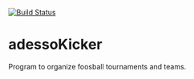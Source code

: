 [![Build Status](https://travis-ci.org/adessoAG/adessoKicker.svg?branch=master)](https://travis-ci.org/adessoAG/adessoKicker)

# adessoKicker
Program to organize foosball tournaments and teams.
